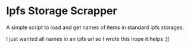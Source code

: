 # Ipfs Storage Scrapper
A simple script to load and get names of items in standard ipfs storages.

I just wanted all names in an ipfs url so I wrote this hope it helps :))
